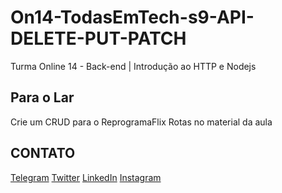 # On14-TodasEmTech-s9-API-DELETE-PUT-PATCH
Turma Online 14 - Back-end | Introdução ao HTTP e Nodejs

## Para o Lar
Crie um CRUD para o ReprogramaFlix
Rotas no material da aula

## CONTATO
[Telegram](https://t.me/analuizasampaio)
[Twitter](https://twitter.com/analu_io)
[LinkedIn](https://www.linkedin.com/in/sampaioaanaluiza/)
[Instagram](https://www.instagram.com/analu.io/)